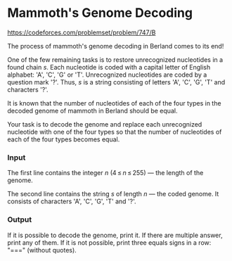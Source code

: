 # Mammoth's Genome Decoding

https://codeforces.com/problemset/problem/747/B

The process of mammoth's genome decoding in Berland comes to its end!

One of the few remaining tasks is to restore unrecognized nucleotides in a found chain *s*. Each nucleotide is coded with a capital letter of English alphabet: 'A', 'C', 'G' or 'T'. Unrecognized nucleotides are coded by a question mark '?'. Thus, *s* is a string consisting of letters 'A', 'C', 'G', 'T' and characters '?'.

It is known that the number of nucleotides of each of the four types in the decoded genome of mammoth in Berland should be equal.

Your task is to decode the genome and replace each unrecognized nucleotide with one of the four types so that the number of nucleotides of each of the four types becomes equal.

### Input

The first line contains the integer *n* (4 ≤ *n* ≤ 255) — the length of the genome.

The second line contains the string *s* of length *n* — the coded genome. It consists of characters 'A', 'C', 'G', 'T' and '?'.

### Output

If it is possible to decode the genome, print it. If there are multiple answer, print any of them. If it is not possible, print three equals signs in a row: "===" (without quotes).